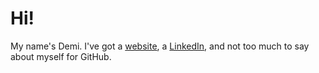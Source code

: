 # Hi!
My name's Demi. I've got a [website](https://demi.rs), a [LinkedIn](https://www.linkedin.com/in/demi-willison), and not too much to say about myself for GitHub.
